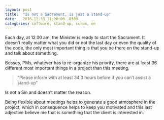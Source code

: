 ```yaml
---
layout: post
title:  "Is not a Sacrament, is just a stand-up"
date:   2016-12-30 11:28:00 -0300
categories: software, stand-up, scrum, en
---
```


Each day, at 12.00 am, the Minister is ready to start the Sacrament. It doesn’t really matter what you did or not the last day or even the quality of the code, the only most important thing is that you be there on the stand-up and talk about something.

Bosses, PMs, whatever has to re-organize his priority, there are at least 36 different most important things in a project than this meeting. 

> “Please inform with at least 34.3 hours before if you can’t assist a
> stand-up”

Is not a Sin and doesn’t matter the reason. 

Being flexible about meetings helps to generate a good atmosphere in the project, which in consequence helps to keep you motivated and this last adjective believe me that is something that the client is interested in.
